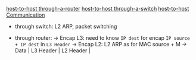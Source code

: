 [host-to-host through-a-router](https://www.practicalnetworking.net/series/packet-traveling/host-to-host-through-a-router/)
[host-to-host through-a-switch](https://www.practicalnetworking.net/series/packet-traveling/host-to-host-through-a-switch/)
[host-to-host Communication](https://www.practicalnetworking.net/series/packet-traveling/host-to-host/)

- through switch: L2 ARP, packet switching

- through router:  -> Encap L3: need to know `IP dest` for encap `IP source + IP dest` in `L3 Header` 
                   -> Encap L2: L2 ARP as for MAC source + M
                   -> Data | L3 Header | L2 Header |  